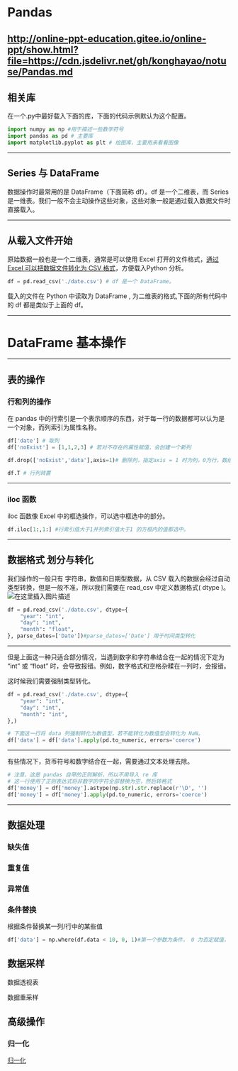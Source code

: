 
# Pandas
http://online-ppt-education.gitee.io/online-ppt/show.html?file=https://cdn.jsdelivr.net/gh/konghayao/notuse/Pandas.md
---

## 相关库

在一个.py中最好载入下面的库，下面的代码示例默认为这个配置。

```python
import numpy as np #用于描述一些数学符号
import pandas as pd # 主要库
import matplotlib.pyplot as plt # 绘图库，主要用来看看图像
```

---

## Series 与 DataFrame

数据操作时最常用的是 DataFrame（下面简称 df）。df 是一个二维表，而 Series 是一维表。我们一般不会主动操作这些对象，这些对象一般是通过载入数据文件时直接载入。

---

## 从载入文件开始

原始数据一般也是一个二维表，通常是可以使用 Excel 打开的文件格式，[通过 Excel 可以把数据文件转化为 CSV 格式](https://jingyan.baidu.com/article/5d6edee214719c99eadeece0.html)，方便载入Python 分析。

```python
df = pd.read_csv('./date.csv') # df 是一个 DataFrame。
```

载入的文件在 Python 中读取为 DataFrame , 为二维表的格式,下面的所有代码中的 df 都是类似于上面的 df。

---

# DataFrame 基本操作

---

## 表的操作

### 行和列的操作

在 pandas 中的行索引是一个表示顺序的东西，对于每一行的数据都可以认为是一个对象，而列索引为属性名称。

```python
df['date'] # 取列
df['noExist'] = [1,1,2,3] # 若对不存在的属性赋值，会创建一个新列

df.drop(['noExist','data'],axis=1)# 删除列，指定axis = 1 时为列，0为行，数组内为要删除的东西

df.T # 行列转置
```

---

### iloc 函数

iloc 函数像 Excel 中的框选操作，可以选中框选中的部分。

```python
df.iloc[1:,1:] #行索引值大于1并列索引值大于1 的方框内的值都选中。
```

---



## 数据格式 划分与转化

我们操作的一般只有 字符串，数值和日期型数据，从 CSV 载入的数据会经过自动类型转换，但是一般不准，所以我们需要在 read_csv 中定义数据格式( dtype )。![在这里插入图片描述](https://www.pianshen.com/images/246/6918933946f695116210e08c251cf27e.png)

```python
df = pd.read_csv('./date.csv', dtype={
    "year": "int",
    "day": "int",
    "month": "float",
}, parse_dates=['Date'])#parse_dates=['Date'] 用于时间类型转化
```

---

但是上面这一种只适合部分情况，当遇到数字和字符串结合在一起的情况下定为 “int” 或 “float” 时，会导致报错。例如，数字格式和空格杂糅在一列时，会报错。

这时候我们需要强制类型转化。

```python
df = pd.read_csv('./date.csv', dtype={
    "year": "int",
    "day": "int",
    "month": "int",
},)

# 下面这一行将 data 列强制转化为数值型，若不能转化为数值型会转化为 NaN。
df['data'] = df['data'].apply(pd.to_numeric, errors='coerce')
```

---

有些情况下，货币符号和数字结合在一起，需要通过文本处理去除。

```python
# 注意，这是 pandas 自带的正则解析，所以不用导入 re 库
# 这一行使用了正则表达式将非数字的字符全部替换为空，然后转格式
df['money'] = df['money'].astype(np.str).str.replace(r'\D', '')
df['money'] = df['money'].apply(pd.to_numeric, errors='coerce')
```

---



## 数据处理



### 缺失值

### 重复值

### 异常值

### 条件替换

根据条件替换某一列/行中的某些值 

```python
df['data'] = np.where(df.data < 10, 0, 1)#第一个参数为条件， 0 为否定赋值， 1 为肯定赋值
```

## 数据采样

数据透视表

数据重采样

## 高级操作

### 归一化

[归一化](https://www.cnblogs.com/kuangkuangduangduang/p/10279053.html)